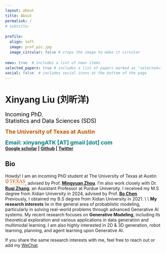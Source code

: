 ```yaml
---
layout: about
title: About
permalink: /
# subtitle: 

profile:
  align: left
  image: prof_pic.jpg
  image_circular: false # crops the image to make it circular

news: true  # includes a list of news items
selected_papers: true # includes a list of papers marked as "selected={true}"
social: false  # includes social icons at the bottom of the page
---
```

# **Xinyang Liu (刘昕洋)** 
<font color="black" size=4 face="">Incoming PhD</font>,  
<font color="black" size=4 face="">Statistics and Data Sciences (SDS)</font>

**<font color="BF5701" size=4 face="">The University of Texas at Austin</font>** 

**<font color="Teal" size=4 face="">Email: xinyangATK [AT] gmail [dot] com</font>** 
\
**[Google scholar](https://scholar.google.com.hk/citations?hl=zh-CN&user=9VtswyYAAAAJ) | [Github](https://github.com/xinyangATK) | [Twitter](https://twitter.com/XinyangATK)**

## **Bio**
Howdy! I am an incoming PhD student at The University of Texas at Austin <img src="/assets/img/ut-logo.png" width="65">, advised by Prof. **[Mingyuan Zhou](https://mingyuanzhou.github.io)**. 
I'm also work closely with Dr. **[Ruqi Zhang](https://ruqizhang.github.io)**, an Assistant Professor at Purdue University. 
I received my M.S degree from Xidian University in 2024, advised by Prof. **[Bo Chen](https://web.xidian.edu.cn/bchen/)**. 
Previously, I obtained my B.S degree from Xidian University in 2021. 
\\
\\
**My research interests** lie in the general area of probablistic modeling, particularly in solving real-world problems through advanced Generative AI systems. 
My recent research focuses on **Generative Modeling**, including its theoretical exploration and various applications in data generation and multimodal learning. 
I am also highly interested in 2D & 3D generation, robot learning, planning, and agent learning upon Generative AI. 

If you share the same research interests with me, feel free to reach out or add my [WeChat](./assets/img/wechat.jpg).



 